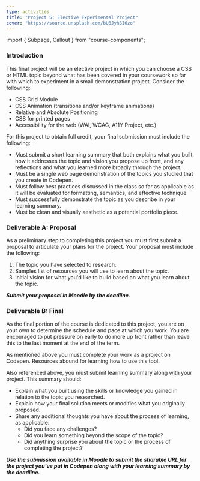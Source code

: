 ```yaml
---
type: activities
title: "Project 5: Elective Experimental Project"
cover: "https://source.unsplash.com/bU6JyhSI6zo"
---
```

import { Subpage, Callout } from "course-components";

<Subpage slug="overall">

### Introduction

This final project will be an elective project in which you can choose a CSS or HTML topic beyond what has been covered in your coursework so far with which to experiment in a small demonstration project. Consider the following:

* CSS Grid Module
* CSS Animation (transitions and/or keyframe animations)
* Relative and Absolute Positioning
* CSS for printed pages
* Accessibility for the web (WAI, WCAG, A11Y Project, etc.)

For this project to obtain full credit, your final submission must include the following:

* Must submit a short learning summary that both explains what you built, how it addresses the topic and vision you propose up front, and any reflections and what you learned more broadly through the project.
* Must be a single web page demonstration of the topics you studied that you create in Codepen.
* Must follow best practices discussed in the class so far as applicable as it will be evaluated for formatting, semantics, and effective technique
* Must successfully demonstrate the topic as you describe in your learning summary.
* Must be clean and visually aesthetic as a potential portfolio piece.

</Subpage>
<Subpage slug="a">

### Deliverable A: Proposal

As a preliminary step to completing this project you must first submit a proposal to articulate your plans for the project. Your proposal must include the following:

1. The topic you have selected to research.
2. Samples list of resources you will use to learn about the topic.
3. Initial vision for what you'd like to build based on what you learn about the topic.

***Submit your proposal in Moodle by the deadline.***

</Subpage>
<Subpage slug="b">

### Deliverable B: Final

As the final portion of the course is dedicated to this project, you are on your own to determine the schedule and pace at which you work. You are encouraged to put pressure on early to do more up front rather than leave this to the last moment at the end of the term.

As mentioned above you must complete your work as a project on Codepen. Resources abound for learning how to use this tool.

Also referenced above, you must submit learning summary along with your project. This summary should:

* Explain what you built using the skills or knowledge you gained in relation to the topic you researched.
* Explain how your final solution meets or modifies what you originally proposed.
* Share any additional thoughts you have about the process of learning, as applicable:
    * Did you face any challenges?
    * Did you learn something beyond the scope of the topic?
    * Did anything surprise you about the topic or the process of completing the project?

***Use the submission available in Moodle to submit the sharable URL for the project you've put in Codepen along with your learning summary by the deadline.***

</Subpage>
